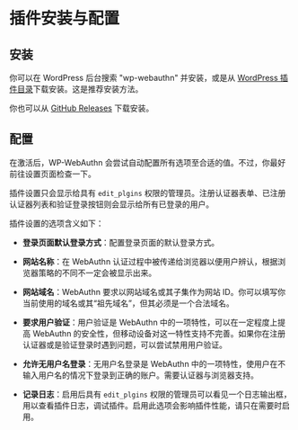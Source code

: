 # 插件安装与配置

## 安装

你可以在 WordPress 后台搜索 "wp-webauthn" 并安装，或是从 [WordPress 插件目录](https://wordpress.org/plugins/wp-webauthn/)下载安装。这是推荐安装方法。

你也可以从 [GitHub Releases](https://github.com/yrccondor/wp-webauthn/releases) 下载安装。

## 配置

在激活后，WP-WebAuthn 会尝试自动配置所有选项至合适的值。不过，你最好前往设置页面检查一下。

插件设置只会显示给具有 `edit_plgins` 权限的管理员。注册认证器表单、已注册认证器列表和验证登录按钮则会显示给所有已登录的用户。

插件设置的选项含义如下：

- **登录页面默认登录方式**：配置登录页面的默认登录方式。

- **网站名称**：在 WebAuthn 认证过程中被传递给浏览器以便用户辨认，根据浏览器策略的不同不一定会被显示出来。

- **网站域名**：WebAuthn 要求以网站域名或其子集作为网站 ID。你可以填写你当前使用的域名或其“祖先域名”，但其必须是一个合法域名。

- **要求用户验证**：用户验证是 WebAuthn 中的一项特性，可以在一定程度上提高 WebAuthn 的安全性，但移动设备对这一特性支持不完善。如果你在注册认证器或是验证登录时遇到问题，可以尝试禁用用户验证。

- **允许无用户名登录**：无用户名登录是 WebAuthn 中的一项特性，使用户在不输入用户名的情况下登录到正确的账户。需要认证器与浏览器支持。

- **记录日志**：启用后具有 `edit_plgins` 权限的管理员可以看见一个日志输出框，用以查看插件日志，调试插件。启用此选项会影响插件性能，请只在需要时启用。